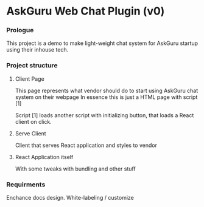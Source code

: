 # AskGuru Web Chat Plugin (v0)

### Prologue
This project is a demo to make light-weight chat system for AskGuru startup using their inhouse tech.

### Project structure

1. Client Page

    This page represents what vendor should do to start using AskGuru chat system on their webpage
    In essence this is just a HTML page with script [1]

    Script [1] loads another script with initializing button, that loads a React client on click.

2. Serve Client

    Client that serves React application and styles to vendor

3. React Application itself

    With some tweaks with bundling and other stuff



### Requirments

Enchance docs design.
White-labeling / customize
